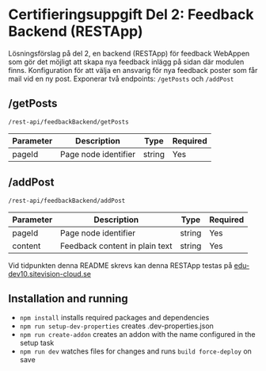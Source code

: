 # Certifieringsuppgift Del 2: Feedback Backend (RESTApp)

Lösningsförslag på del 2, en backend (RESTApp) för feedback WebAppen som gör det möjligt att skapa nya feedback inlägg på sidan där modulen finns.
Konfiguration för att välja en ansvarig för nya feedback poster som får mail vid en ny post.
Exponerar två endpoints: `/getPosts` och `/addPost`

## /getPosts

`/rest-api/feedbackBackend/getPosts`

| Parameter | Description          | Type   | Required |
| --------- | -------------------- | ------ | -------- |
| pageId    | Page node identifier | string | Yes      |

## /addPost

`/rest-api/feedbackBackend/addPost`

| Parameter | Description                    | Type   | Required |
| --------- | ------------------------------ | ------ | -------- |
| pageId    | Page node identifier           | string | Yes      |
| content   | Feedback content in plain text | string | Yes      |

Vid tidpunkten denna README skrevs kan denna RESTApp testas på [edu-dev10.sitevision-cloud.se](https://edu-dev10.sitevision-cloud.se)

## Installation and running

- `npm install` installs required packages and dependencies
- `npm run setup-dev-properties` creates .dev-properties.json
- `npm run create-addon` creates an addon with the name configured in the setup task
- `npm run dev` watches files for changes and runs `build force-deploy` on save

